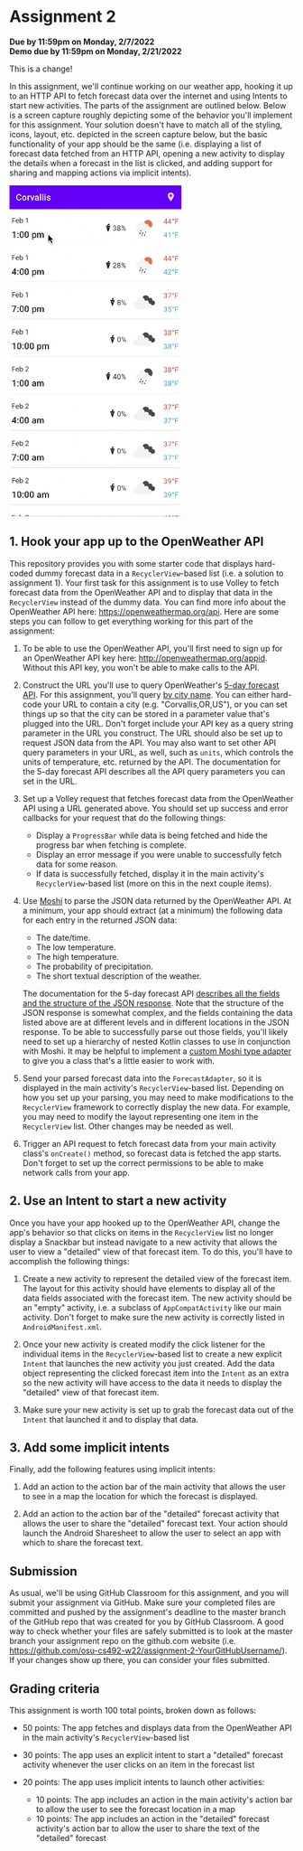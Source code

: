 # Assignment 2
**Due by 11:59pm on Monday, 2/7/2022** <br />
**Demo due by 11:59pm on Monday, 2/21/2022**

This is a change!

In this assignment, we'll continue working on our weather app, hooking it up to an HTTP API to fetch forecast data over the internet and using Intents to start new activities.  The parts of the assignment are outlined below.  Below is a screen capture roughly depicting some of the behavior you'll implement for this assignment.  Your solution doesn't have to match all of the styling, icons, layout, etc. depicted in the screen capture below, but the basic functionality of your app should be the same (i.e. displaying a list of forecast data fetched from an HTTP API, opening a new activity to display the details when a forecast in the list is clicked, and adding support for sharing and mapping actions via implicit intents).

![Screen capture of working assignment 2 solution](screencap.gif)

## 1. Hook your app up to the OpenWeather API

This repository provides you with some starter code that displays hard-coded dummy forecast data in a `RecyclerView`-based list (i.e. a solution to assignment 1).  Your first task for this assignment is to use Volley to fetch forecast data from the OpenWeather API and to display that data in the `RecyclerView` instead of the dummy data.  You can find more info about the OpenWeather API here: https://openweathermap.org/api.  Here are some steps you can follow to get everything working for this part of the assignment:

  1. To be able to use the OpenWeather API, you'll first need to sign up for an OpenWeather API key here: http://openweathermap.org/appid.  Without this API key, you won't be able to make calls to the API.

  2. Construct the URL you'll use to query OpenWeather's [5-day forecast API](https://openweathermap.org/forecast5).  For this assignment, you'll query [by city name](https://openweathermap.org/forecast5#name5).  You can either hard-code your URL to contain a city (e.g. "Corvallis,OR,US"), or you can set things up so that the city can be stored in a parameter value that's plugged into the URL.  Don't forget include your API key as a query string parameter in the URL you construct.  The URL should also be set up to request JSON data from the API.  You may also want to set other API query parameters in your URL, as well, such as `units`, which controls the units of temperature, etc. returned by the API.  The documentation for the 5-day forecast API describes all the API query parameters you can set in the URL.

  3. Set up a Volley request that fetches forecast data from the OpenWeather API using a URL generated above.  You should set up success and error callbacks for your request that do the following things:
      * Display a `ProgressBar` while data is being fetched and hide the progress bar when fetching is complete.
      * Display an error message if you were unable to successfully fetch data for some reason.
      * If data is successfully fetched, display it in the main activity's `RecyclerView`-based list (more on this in the next couple items).

  4. Use [Moshi](https://github.com/square/moshi/) to parse the JSON data returned by the OpenWeather API.  At a minimum, your app should extract (at a minimum) the following data for each entry in the returned JSON data:
      * The date/time.
      * The low temperature.
      * The high temperature.
      * The probability of precipitation.
      * The short textual description of the weather.

      The documentation for the 5-day forecast API [describes all the fields and the structure of the JSON response](https://openweathermap.org/forecast5#JSON).  Note that the structure of the JSON response is somewhat complex, and the fields containing the data listed above are at different levels and in different locations in the JSON response.  To be able to successfully parse out those fields, you'll likely need to set up a hierarchy of nested Kotlin classes to use in conjunction with Moshi.  It may be helpful to implement a [custom Moshi type adapter](https://github.com/square/moshi/#custom-type-adapters) to give you a class that's a little easier to work with.

  5. Send your parsed forecast data into the `ForecastAdapter`, so it is displayed in the main activity's `RecyclerView`-based list.  Depending on how you set up your parsing, you may need to make modifications to the `RecyclerView` framework to correctly display the new data.  For example, you may need to modify the layout representing one item in the `RecyclerView` list.  Other changes may be needed as well.

  6. Trigger an API request to fetch forecast data from your main activity class's `onCreate()` method, so forecast data is fetched the app starts.  Don't forget to set up the correct permissions to be able to make network calls from your app.

## 2. Use an Intent to start a new activity

Once you have your app hooked up to the OpenWeather API, change the app's behavior so that clicks on items in the `RecyclerView` list no longer display a Snackbar but instead navigate to a new activity that allows the user to view a "detailed" view of that forecast item.  To do this, you'll have to accomplish the following things:

  1. Create a new activity to represent the detailed view of the forecast item.  The layout for this activity should have elements to display all of the data fields associated with the forecast item.  The new activity should be an "empty" activity, i.e. a subclass of `AppCompatActivity` like our main activity.  Don't forget to make sure the new activity is correctly listed in `AndroidManifest.xml`.

  2. Once your new activity is created modify the click listener for the individual items in the `RecyclerView`-based list to create a new explicit `Intent` that launches the new activity you just created.  Add the data object representing the clicked forecast item into the `Intent` as an extra so the new activity will have access to the data it needs to display the "detailed" view of that forecast item.

  3. Make sure your new activity is set up to grab the forecast data out of the `Intent` that launched it and to display that data.

## 3. Add some implicit intents

Finally, add the following features using implicit intents:

  1. Add an action to the action bar of the main activity that allows the user to see in a map the location for which the forecast is displayed.

  2. Add an action to the action bar of the "detailed" forecast activity that allows the user to share the "detailed" forecast text.  Your action should launch the Android Sharesheet to allow the user to select an app with which to share the forecast text.

## Submission

As usual, we'll be using GitHub Classroom for this assignment, and you will submit your assignment via GitHub.  Make sure your completed files are committed and pushed by the assignment's deadline to the master branch of the GitHub repo that was created for you by GitHub Classroom.  A good way to check whether your files are safely submitted is to look at the master branch your assignment repo on the github.com website (i.e. https://github.com/osu-cs492-w22/assignment-2-YourGitHubUsername/). If your changes show up there, you can consider your files submitted.

## Grading criteria

This assignment is worth 100 total points, broken down as follows:

  * 50 points: The app fetches and displays data from the OpenWeather API in the main activity's `RecyclerView`-based list

  * 30 points: The app uses an explicit intent to start a "detailed" forecast activity whenever the user clicks on an item in the forecast list

  * 20 points: The app uses implicit intents to launch other activities:
      * 10 points: The app includes an action in the main activity's action bar to allow the user to see the forecast location in a map
      * 10 points: The app includes an action in the "detailed" forecast activity's action bar to allow the user to share the text of the "detailed" forecast
